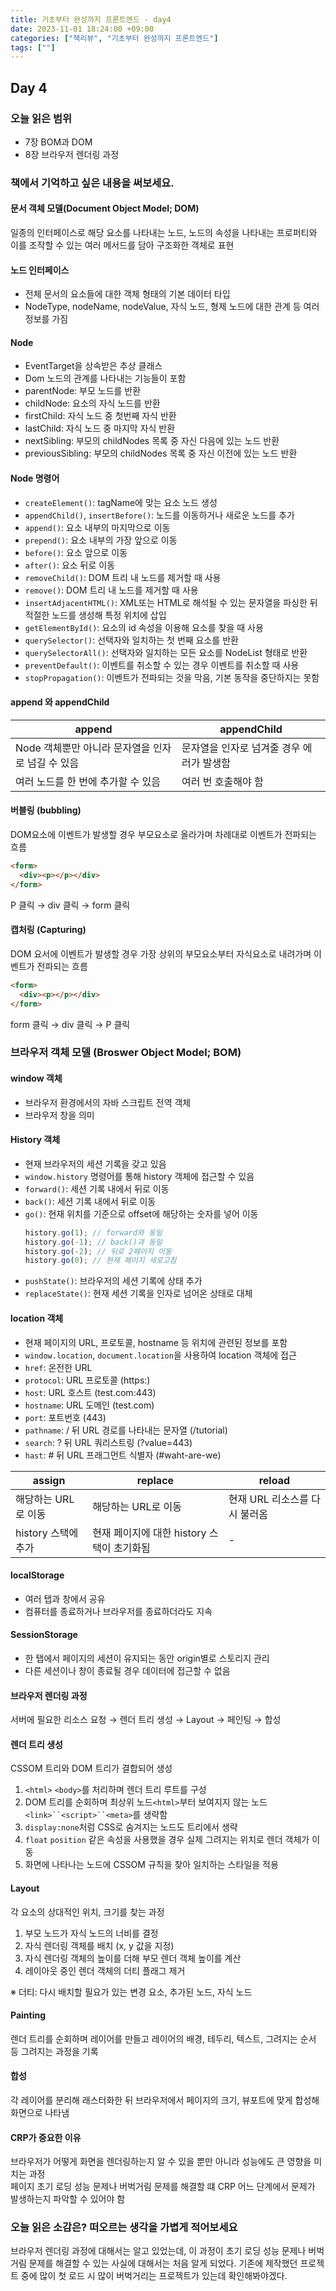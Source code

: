```yaml
---
title: 기초부터 완성까지 프론트엔드 - day4
date: 2023-11-01 18:24:00 +09:00
categories: ["책리뷰", "기초부터 완성까지 프론트엔드"]
tags: [""]
---
```


## Day 4

### 오늘 읽은 범위

- 7장 BOM과 DOM
- 8장 브라우저 렌더링 과정

### 책에서 기억하고 싶은 내용을 써보세요.

#### 문서 객체 모델(Document Object Model; DOM)

일종의 인터페이스로 해당 요소를 나타내는 노드, 노드의 속성을 나타내는 프로퍼티와 이를 조작할 수 있는 여러 메서드를 담아 구조화한 객체로 표현

#### 노드 인터페이스

- 전체 문서의 요소들에 대한 객체 형태의 기본 데이터 타입
- NodeType, nodeName, nodeValue, 자식 노드, 형제 노드에 대한 관계 등 여러 정보를 가짐

#### Node

- EventTarget을 상속받은 추상 클래스
- Dom 노드의 관계를 나타내는 기능들이 포함
- parentNode: 부모 노드를 반환
- childNode: 요소의 자식 노드를 반환
- firstChild: 자식 노드 중 첫번째 자식 반환
- lastChild: 자식 노드 중 마지막 자식 반환
- nextSibling: 부모의 childNodes 목록 중 자신 다음에 있는 노드 반환
- previousSibling: 부모의 childNodes 목록 중 자신 이전에 있는 노드 반환

#### Node 명령어

- `createElement()`: tagName에 맞는 요소 노드 생성
- `appendChild()`, `insertBefore()`: 노드를 이동하거나 새로운 노드를 추가
- `append()`: 요소 내부의 마지막으로 이동
- `prepend()`: 요소 내부의 가장 앞으로 이동
- `before()`: 요소 앞으로 이동
- `after()`: 요소 뒤로 이동
- `removeChild()`: DOM 트리 내 노드를 제거할 때 사용
- `remove()`: DOM 트리 내 노드를 제거할 때 사용
- `insertAdjacentHTML()`: XML또는 HTML로 해석될 수 있는 문자열을 파싱한 뒤 적절한 노드를 생성해 특정 위치에 삽입
- `getElementById()`: 요소의 id 속성을 이용해 요소를 찾을 때 사용
- `querySelector()`: 선택자와 일치하는 첫 번째 요소를 반환
- `querySelectorAll()`: 선택자와 일치하는 모든 요소를 NodeList 형태로 반환
- `preventDefault()`: 이벤트를 취소할 수 있는 경우 이벤트를 취소할 때 사용
- `stopPropagation()`: 이벤트가 전파되는 것을 막음, 기본 동작을 중단하지는 못함

#### append 와 appendChild

| append                                            | appendChild                               |
| ------------------------------------------------- | ----------------------------------------- |
| Node 객체뿐만 아니라 문자열을 인자로 넘길 수 있음 | 문자열을 인자로 넘겨줄 경우 에러가 발생함 |
| 여러 노드를 한 번에 추가할 수 있음                | 여러 번 호출해야 함                       |

#### 버블링 (bubbling)

DOM요소에 이벤트가 발생할 경우 부모요소로 올라가며 차례대로 이벤트가 전파되는 흐름

```html
<form>
  <div><p></p></div>
</form>
```

P 클릭 → div 클릭 → form 클릭

#### 캡처링 (Capturing)

DOM 요서에 이벤트가 발생할 경우 가장 상위의 부모요소부터 자식요소로 내려가며 이벤트가 전파되는 흐름

```html
<form>
  <div><p></p></div>
</form>
```

form 클릭 → div 클릭 → P 클릭

### 브라우저 객체 모델 (Broswer Object Model; BOM)

#### window 객체

- 브라우저 환경에서의 자바 스크립트 전역 객체
- 브라우저 창을 의미

#### History 객체

- 현재 브라우저의 세션 기록을 갖고 있음
- `window.history` 명령어를 통해 history 객체에 접근할 수 있음
- `forward()`: 세션 기록 내에서 뒤로 이동
- `back()`: 세션 기록 내에서 뒤로 이동
- `go()`: 현재 위치를 기준으로 offset에 해당하는 숫자를 넣어 이동
  ```js
  history.go(1); // forward와 동일
  history.go(-1); // back()과 동일
  history.go(-2); // 뒤로 2페이지 이동
  history.go(0); // 현재 페이지 새로고침
  ```
- `pushState()`: 브라우저의 세션 기록에 상태 추가
- `replaceState()`: 현재 세션 기록을 인자로 넘어온 상태로 대체

#### location 객체

- 현재 페이지의 URL, 프로토콜, hostname 등 위치에 관련된 정보를 포함
- `window.location`, `document.location`을 사용하여 location 객체에 접근
- `href`: 온전한 URL
- `protocol`: URL 프로토콜 (https:)
- `host`: URL 호스트 (test.com:443)
- `hostname`: URL 도메인 (test.com)
- `port`: 포트번호 (443)
- `pathname`: \/ 뒤 URL 경로를 나타내는 문자열 (/tutorial)
- `search`: \? 뒤 URL 쿼리스트링 (?value=443)
- `hast`: \# 뒤 URL 프래그먼트 식별자 (\#waht-are-we)

| assign              | replace                                    | reload                        |
| ------------------- | ------------------------------------------ | ----------------------------- |
| 해당하는 URL로 이동 | 해당하는 URL로 이동                        | 현재 URL 리소스를 다시 불러옴 |
| history 스택에 추가 | 현재 페이지에 대한 history 스택이 초기화됨 | -                             |

#### localStorage

- 여러 탭과 창에서 공유
- 컴퓨터를 종료하거나 브라우저를 종료하더라도 지속

#### SessionStorage

- 한 탭에서 페이지의 세션이 유지되는 동안 origin별로 스토리지 관리
- 다른 세션이나 창이 종료될 경우 데이터에 접근할 수 없음

#### 브라우저 렌더링 과정

서버에 필요한 리소스 요청 → 렌더 트리 생성 → Layout → 페인팅 → 합성

#### 렌더 트리 생성

CSSOM 트리와 DOM 트리가 결합되어 생성

1. `<html>` `<body>`를 처리하며 렌더 트리 루트를 구성
1. DOM 트리를 순회하며 최상위 노드`<html>`부터 보여지지 않는 노드` <link>``<script>``<meta> `를 생략함
1. `display:none`처럼 CSS로 숨겨지는 노드도 트리에서 생략
1. `float` `position` 같은 속성을 사용했을 경우 실제 그려지는 위치로 렌더 객체가 이동
1. 화면에 나타나는 노드에 CSSOM 규칙을 찾아 일치하는 스타일을 적용

#### Layout

각 요소의 상대적인 위치, 크기를 찾는 과정

1. 부모 노드가 자식 노드의 너비를 결정
2. 자식 렌더링 객체를 배치 (x, y 값을 지정)
3. 자식 렌더링 객체의 높이를 더해 부모 렌더 객체 높이를 계산
4. 레이아웃 중인 렌더 객체의 더티 플래그 제거

※ 더티: 다시 배치할 필요가 있는 변경 요소, 추가된 노드, 자식 노드

#### Painting

렌더 트리를 순회하며 레이어를 만들고 레이어의 배경, 테두리, 텍스트, 그려지는 순서 등 그려지는 과정을 기록

#### 합성

각 레이어를 분리해 래스터화한 뒤 브라우저에서 페이지의 크기, 뷰포트에 맞게 합성해 화면으로 나타냄

#### CRP가 중요한 이유

브라우저가 어떻게 화면을 렌더링하는지 알 수 있을 뿐만 아니라 성능에도 큰 영향을 미치는 과정  
페이지 초기 로딩 성능 문제나 버벅거림 문제를 해결할 떄 CRP 어느 단계에서 문제가 발생하는지 파악할 수 있어야 함

### 오늘 읽은 소감은? 떠오르는 생각을 가볍게 적어보세요

브라우저 렌더링 과정에 대해서는 알고 있었는데, 이 과정이 초기 로딩 성능 문제나 버벅거림 문제를 해결할 수 있는 사실에 대해서는 처음 알게 되었다. 기존에 제작했던 프로젝트 중에 많이 첫 로드 시 많이 버벅거리는 프로젝트가 있는데 확인해봐야겠다.
